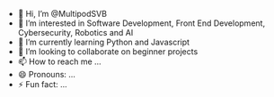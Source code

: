 - 👋 Hi, I’m @MultipodSVB
- 👀 I’m interested in Software Development, Front End Development, Cybersecurity, Robotics and AI
- 🌱 I’m currently learning Python and Javascript
- 💞️ I’m looking to collaborate on beginner projects
- 📫 How to reach me ...
- 😄 Pronouns: ...
- ⚡ Fun fact: ...

<!---
MultipodSVB/MultipodSVB is a ✨ special ✨ repository because its `README.md` (this file) appears on your GitHub profile.
You can click the Preview link to take a look at your changes.
--->
